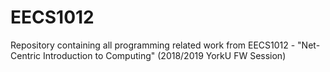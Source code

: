 # EECS1012
Repository containing all programming related work from EECS1012 - "Net-Centric Introduction to Computing" (2018/2019 YorkU FW Session)
